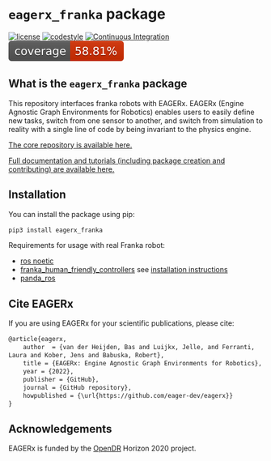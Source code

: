 # `eagerx_franka` package

[![license](https://img.shields.io/badge/License-Apache_2.0-blue.svg)](https://opensource.org/licenses/Apache-2.0)
[![codestyle](https://img.shields.io/badge/code%20style-black-000000.svg)](https://github.com/psf/black)
[![Continuous Integration](https://github.com/eager-dev/eagerx_franka/actions/workflows/ci.yml/badge.svg?branch=master)](https://github.com/eager-dev/eagerx_franka/actions/workflows/ci.yml)
[![Test Coverage](coverage.svg)](https://github.com/eager-dev/eagerx_franka/actions/workflows/ci.yml)


What is the `eagerx_franka` package
---------------------------------

This repository interfaces franka robots with EAGERx. 
EAGERx (Engine Agnostic Graph Environments for Robotics) enables users to easily define new tasks, switch from one sensor to another, and switch from simulation to reality with a single line of code by being invariant to the physics engine.

[The core repository is available here.](https://github.com/eager-dev/eagerx)

[Full documentation and tutorials (including package creation and contributing) are available here.](https://eagerx.readthedocs.io/en/master/)

Installation
------------

You can install the package using pip:

```bash
pip3 install eagerx_franka
```

Requirements for usage with real Franka robot:
- [ros noetic](http://wiki.ros.org/noetic/Installation/Ubuntu)
- [franka_human_friendly_controllers](https://github.com/franzesegiovanni/franka_human_friendly_controllers) see [installation instructions](https://github.com/tud-phi/franka-emika-guide)
- [panda_ros](https://github.com/platonics-delft/panda-ros-py)

Cite EAGERx
-----------

If you are using EAGERx for your scientific publications, please cite:

``` {.sourceCode .bibtex}
@article{eagerx,
    author  = {van der Heijden, Bas and Luijkx, Jelle, and Ferranti, Laura and Kober, Jens and Babuska, Robert},
    title = {EAGERx: Engine Agnostic Graph Environments for Robotics},
    year = {2022},
    publisher = {GitHub},
    journal = {GitHub repository},
    howpublished = {\url{https://github.com/eager-dev/eagerx}}
}
```

Acknowledgements
----------------

EAGERx is funded by the [OpenDR](https://opendr.eu/) Horizon 2020
project.